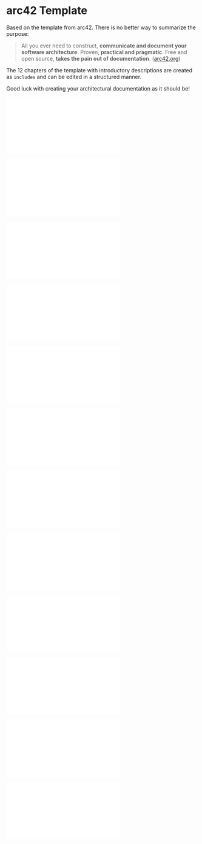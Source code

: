 # arc42 Template

Based on the template from arc42. There is no better way to summarize the purpose:

> All you ever need to construct, **communicate and document your software architecture**. Proven, **practical and pragmatic**. Free and open source, **takes the pain out of documentation**. \([arc42.org](https://arc42.org/)\)

The 12 chapters of the template with introductory descriptions are created as `includes` and can be edited in a structured manner.

Good luck with creating your architectural documentation as it should be!

<div class="page-break"></div>

![](/content/01-Introduction_and_Goals.md)

<div class="page-break"></div>

![](/content/02-Architecture_Constraints.md)

<div class="page-break"></div>

![](/content/03-Context_and_Scope.md)

<div class="page-break"></div>

![](/content/04-Solution_Strategy.md)

<div class="page-break"></div>

![](/content/05-Building_Block_View.md)

<div class="page-break"></div>

![](/content/06-Runtime_View.md)

<div class="page-break"></div>

![](/content/07-Deployment_View.md)

<div class="page-break"></div>

![](/content/08-Cross-cutting_Concepts.md)

<div class="page-break"></div>

![](/content/09-Architecture_Decisions.md)

<div class="page-break"></div>

![](/content/10-Quality_Requirements.md)

<div class="page-break"></div>

![](/content/11-Risks_and_Technical_Debts.md)

<div class="page-break"></div>

![](/content/12-Glossary.md)
